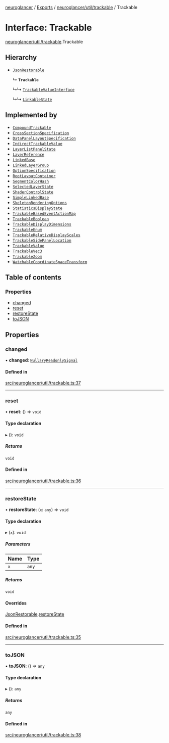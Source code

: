 [neuroglancer](../README.md) / [Exports](../modules.md) / [neuroglancer/util/trackable](../modules/neuroglancer_util_trackable.md) / Trackable

# Interface: Trackable

[neuroglancer/util/trackable](../modules/neuroglancer_util_trackable.md).Trackable

## Hierarchy

- [`JsonRestorable`](neuroglancer_util_trackable.JsonRestorable.md)

  ↳ **`Trackable`**

  ↳↳ [`TrackableValueInterface`](neuroglancer_trackable_value.TrackableValueInterface.md)

  ↳↳ [`LinkableState`](neuroglancer_navigation_state._internal_.LinkableState.md)

## Implemented by

- [`CompoundTrackable`](../classes/neuroglancer_util_trackable.CompoundTrackable.md)
- [`CrossSectionSpecification`](../classes/neuroglancer_data_panel_layout.CrossSectionSpecification.md)
- [`DataPanelLayoutSpecification`](../classes/neuroglancer_data_panel_layout.DataPanelLayoutSpecification.md)
- [`IndirectTrackableValue`](../classes/neuroglancer_trackable_value.IndirectTrackableValue.md)
- [`LayerListPanelState`](../classes/neuroglancer_ui_layer_list_panel.LayerListPanelState.md)
- [`LayerReference`](../classes/neuroglancer_layer.LayerReference.md)
- [`LinkedBase`](../classes/neuroglancer_navigation_state._internal_.LinkedBase.md)
- [`LinkedLayerGroup`](../classes/neuroglancer_layer.LinkedLayerGroup.md)
- [`OptionSpecification`](../classes/neuroglancer_widget_tab_view.OptionSpecification.md)
- [`RootLayoutContainer`](../classes/neuroglancer_layer_groups_layout.RootLayoutContainer.md)
- [`SegmentColorHash`](../classes/neuroglancer_segment_color.SegmentColorHash.md)
- [`SelectedLayerState`](../classes/neuroglancer_layer.SelectedLayerState.md)
- [`ShaderControlState`](../classes/neuroglancer_webgl_shader_ui_controls.ShaderControlState.md)
- [`SimpleLinkedBase`](../classes/neuroglancer_navigation_state._internal_.SimpleLinkedBase.md)
- [`SkeletonRenderingOptions`](../classes/neuroglancer_skeleton_frontend.SkeletonRenderingOptions.md)
- [`StatisticsDisplayState`](../classes/neuroglancer_ui_statistics.StatisticsDisplayState.md)
- [`TrackableBasedEventActionMap`](../classes/neuroglancer_python_integration_event_action_map.TrackableBasedEventActionMap.md)
- [`TrackableBoolean`](../classes/neuroglancer_trackable_boolean.TrackableBoolean.md)
- [`TrackableDisplayDimensions`](../classes/neuroglancer_navigation_state.TrackableDisplayDimensions.md)
- [`TrackableEnum`](../classes/neuroglancer_util_trackable_enum.TrackableEnum.md)
- [`TrackableRelativeDisplayScales`](../classes/neuroglancer_navigation_state.TrackableRelativeDisplayScales.md)
- [`TrackableSidePanelLocation`](../classes/neuroglancer_ui_side_panel_location.TrackableSidePanelLocation.md)
- [`TrackableValue`](../classes/neuroglancer_trackable_value.TrackableValue.md)
- [`TrackableVec3`](../classes/neuroglancer_trackable_vec3.TrackableVec3.md)
- [`TrackableZoom`](../classes/neuroglancer_navigation_state._internal_.TrackableZoom.md)
- [`WatchableCoordinateSpaceTransform`](../classes/neuroglancer_coordinate_transform.WatchableCoordinateSpaceTransform.md)

## Table of contents

### Properties

- [changed](neuroglancer_util_trackable.Trackable.md#changed)
- [reset](neuroglancer_util_trackable.Trackable.md#reset)
- [restoreState](neuroglancer_util_trackable.Trackable.md#restorestate)
- [toJSON](neuroglancer_util_trackable.Trackable.md#tojson)

## Properties

### changed

• **changed**: [`NullaryReadonlySignal`](../modules/neuroglancer_util_signal.md#nullaryreadonlysignal)

#### Defined in

[src/neuroglancer/util/trackable.ts:37](https://github.com/ActiveBrainAtlas2/neuroglancer/blob/91617476/src/neuroglancer/util/trackable.ts#L37)

___

### reset

• **reset**: () => `void`

#### Type declaration

▸ (): `void`

##### Returns

`void`

#### Defined in

[src/neuroglancer/util/trackable.ts:36](https://github.com/ActiveBrainAtlas2/neuroglancer/blob/91617476/src/neuroglancer/util/trackable.ts#L36)

___

### restoreState

• **restoreState**: (`x`: `any`) => `void`

#### Type declaration

▸ (`x`): `void`

##### Parameters

| Name | Type |
| :------ | :------ |
| `x` | `any` |

##### Returns

`void`

#### Overrides

[JsonRestorable](neuroglancer_util_trackable.JsonRestorable.md).[restoreState](neuroglancer_util_trackable.JsonRestorable.md#restorestate)

#### Defined in

[src/neuroglancer/util/trackable.ts:35](https://github.com/ActiveBrainAtlas2/neuroglancer/blob/91617476/src/neuroglancer/util/trackable.ts#L35)

___

### toJSON

• **toJSON**: () => `any`

#### Type declaration

▸ (): `any`

##### Returns

`any`

#### Defined in

[src/neuroglancer/util/trackable.ts:38](https://github.com/ActiveBrainAtlas2/neuroglancer/blob/91617476/src/neuroglancer/util/trackable.ts#L38)
